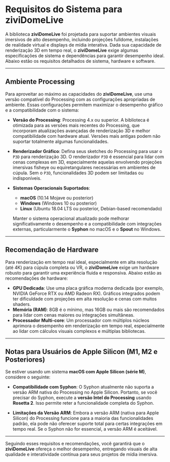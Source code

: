 # Requisitos do Sistema para ziviDomeLive

A biblioteca **ziviDomeLive** foi projetada para suportar ambientes visuais imersivos de alto desempenho, incluindo projeções fulldome, instalações de realidade virtual e displays de mídia interativa. Dada sua capacidade de renderização 3D em tempo real, o **ziviDomeLive** exige algumas especificações de sistema e dependências para garantir desempenho ideal. Abaixo estão os requisitos detalhados de sistema, hardware e software.

---

## Ambiente Processing

Para aproveitar ao máximo as capacidades do **ziviDomeLive**, use uma versão compatível do Processing com as configurações apropriadas de ambiente. Essas configurações permitem maximizar o desempenho gráfico e a compatibilidade com o sistema:

- **Versão do Processing**: Processing 4.x ou superior. A biblioteca é otimizada para as versões mais recentes do Processing, que incorporam atualizações avançadas de renderização 3D e melhor compatibilidade com hardware atual. Versões mais antigas podem não suportar totalmente algumas funcionalidades.

- **Renderizador Gráfico**: Defina seus sketches do Processing para usar o `P3D` para renderização 3D. O renderizador `P3D` é essencial para lidar com cenas complexas em 3D, especialmente aquelas envolvendo projeções imersivas fisheye ou equiretangulares necessárias em ambientes de cúpula. Sem o `P3D`, funcionalidades 3D podem ser limitadas ou indisponíveis.

- **Sistemas Operacionais Suportados**:
    - **macOS** (10.14 Mojave ou posterior)
    - **Windows** (Windows 10 ou posterior)
    - **Linux** (Ubuntu 18.04 LTS ou posterior, Debian-based recomendado)

  Manter o sistema operacional atualizado pode melhorar significativamente o desempenho e a compatibilidade com integrações externas, particularmente o **Syphon** no macOS e o **Spout** no Windows.

---

## Recomendação de Hardware

Para renderização em tempo real ideal, especialmente em alta resolução (até 4K) para cúpula completa ou VR, o **ziviDomeLive** exige um hardware robusto para garantir uma experiência fluida e responsiva. Abaixo estão as recomendações de hardware:

- **GPU Dedicada**: Use uma placa gráfica moderna dedicada (por exemplo, NVIDIA GeForce RTX ou AMD Radeon RX). Gráficos integrados podem ter dificuldade com projeções em alta resolução e cenas com muitos shaders.
- **Memória (RAM)**: 8GB é o mínimo, mas 16GB ou mais são recomendados para lidar com cenas maiores ou integrações simultâneas.
- **Processador Multi-core**: Um processador com múltiplos núcleos aprimora o desempenho em renderização em tempo real, especialmente ao lidar com cálculos visuais complexos e múltiplas bibliotecas.

---

## Notas para Usuários de Apple Silicon (M1, M2 e Posteriores)

Se estiver usando um sistema **macOS com Apple Silicon (série M)**, considere o seguinte:

- **Compatibilidade com Syphon**: O Syphon atualmente não suporta a versão ARM nativa do Processing no Apple Silicon. Portanto, se você precisar do Syphon, execute a **versão Intel do Processing** usando **Rosetta 2**. Isso permite reter a funcionalidade completa do Syphon.

- **Limitações da Versão ARM**: Embora a versão ARM (nativa para Apple Silicon) do Processing funcione para a maioria das funcionalidades padrão, ela pode não oferecer suporte total para certas integrações em tempo real. Se o Syphon não for essencial, a versão ARM é aceitável.

---

Seguindo esses requisitos e recomendações, você garantirá que o **ziviDomeLive** ofereça o melhor desempenho, entregando visuais de alta qualidade e interatividade contínua para seus projetos de mídia imersiva.
